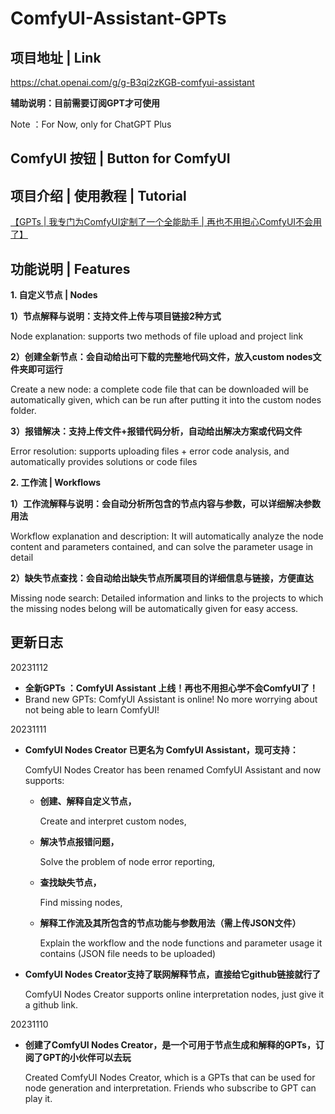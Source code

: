 # ComfyUI-Assistant-GPTs



## 项目地址 | Link

https://chat.openai.com/g/g-B3qi2zKGB-comfyui-assistant

**辅助说明：目前需要订阅GPT才可使用**

 Note ：For Now, only for ChatGPT Plus

## ComfyUI 按钮 | Button for ComfyUI 



## 项目介绍 | 使用教程 | Tutorial

[【GPTs | 我专门为ComfyUI定制了一个全能助手 | 再也不用担心ComfyUI不会用了】](https://www.bilibili.com/video/BV1LC4y1E78n/?share_source=copy_web&vd_source=aa2245cc0c4c36a0387a65937847fd3c)

## 功能说明 | Features

**1. 自定义节点 | Nodes**

   **1）节点解释与说明：支持文件上传与项目链接2种方式**
   
   Node explanation: supports two methods of file upload and project link

   **2）创建全新节点：会自动给出可下载的完整地代码文件，放入custom nodes文件夹即可运行**
   
   Create a new node: a complete code file that can be downloaded will be automatically given, which can be run after putting it into the custom nodes folder.

   **3）报错解决：支持上传文件+报错代码分析，自动给出解决方案或代码文件**
   
   Error resolution: supports uploading files + error code analysis, and automatically provides solutions or code files

**2. 工作流 | Workflows**

   **1）工作流解释与说明：会自动分析所包含的节点内容与参数，可以详细解决参数用法**
   
   Workflow explanation and description: It will automatically analyze the node content and parameters contained, and can solve the parameter usage in detail

   **2）缺失节点查找：会自动给出缺失节点所属项目的详细信息与链接，方便直达**
   
   Missing node search: Detailed information and links to the projects to which the missing nodes belong will be automatically given for easy access.





## 更新日志

20231112
- **全新GPTs ：ComfyUI Assistant 上线！再也不用担心学不会ComfyUI了！**
- 
  Brand new GPTs: ComfyUI Assistant is online! No more worrying about not being able to learn ComfyUI!

20231111
- **ComfyUI Nodes Creator 已更名为 ComfyUI Assistant，现可支持：**
  
  ComfyUI Nodes Creator has been renamed ComfyUI Assistant and now supports:
  
  - **创建、解释自定义节点，**
    
    Create and interpret custom nodes,
  - **解决节点报错问题，**
    
    Solve the problem of node error reporting,
  - **查找缺失节点，**
    
    Find missing nodes,
  - **解释工作流及其所包含的节点功能与参数用法（需上传JSON文件）**
    
    Explain the workflow and the node functions and parameter usage it contains (JSON file needs to be uploaded)

- **ComfyUI Nodes Creator支持了联网解释节点，直接给它github链接就行了**
  
  ComfyUI Nodes Creator supports online interpretation nodes, just give it a github link.


20231110
- **创建了ComfyUI Nodes Creator，是一个可用于节点生成和解释的GPTs，订阅了GPT的小伙伴可以去玩**
  
  Created ComfyUI Nodes Creator, which is a GPTs that can be used for node generation and interpretation. Friends who subscribe to GPT can play it.
